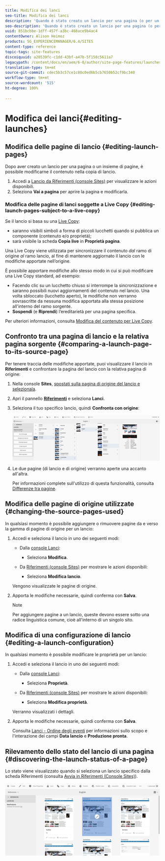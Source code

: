 ```yaml
---
title: Modifica dei lanci
seo-title: Modifica dei lanci
description: 'Quando è stato creato un lancio per una pagina (o per un insieme di pagine), è possibile modificare il contenuto nella copia di lancio della pagina (o delle pagine). '
seo-description: 'Quando è stato creato un lancio per una pagina (o per un insieme di pagine), è possibile modificare il contenuto nella copia di lancio della pagina (o delle pagine). '
uuid: 851bcbbe-1dff-457f-a3bc-468ace9b4ac4
contentOwner: Alison Heimoz
products: SG_EXPERIENCEMANAGER/6.4/SITES
content-type: reference
topic-tags: site-features
discoiquuid: a28539fc-c1dd-43bf-a47b-5f158c5611a7
legacypath: /content/docs/en/aem/6-0/author/site-page-features/launches
translation-type: tm+mt
source-git-commit: cdec5b3c57ce1c80c0ed6b5cb7650b52cf9bc340
workflow-type: tm+mt
source-wordcount: '515'
ht-degree: 100%

---
```



# Modifica dei lanci{#editing-launches}

## Modifica delle pagine di lancio {#editing-launch-pages}

Dopo aver creato un lancio per una pagina o un insieme di pagine, è possibile modificarne il contenuto nella copia di lancio.

1. Accedi a [Lancio da Riferimenti (console Sites)](/help/sites-authoring/launches.md#launches-in-references-sites-console) per visualizzare le azioni disponibili.
1. Seleziona **Vai a pagina** per aprire la pagina e modificarla.

### Modifica delle pagine di lanci soggette a Live Copy {#editing-launch-pages-subject-to-a-live-copy}

Se il lancio si basa su una [Live Copy](/help/sites-administering/msm.md):

* saranno visibili simboli a forma di piccoli lucchetti quando si pubblica un componente (contenuto e/o proprietà);
* sarà visibile la scheda **Copia live** in **Proprietà pagina**.

Una Live Copy viene utilizzata per sincronizzare il contenuto *dal* ramo di origine *al* ramo lancio, al fine di mantenere aggiornato il lancio con le modifiche apportate nell’origine.

È possibile apportare modifiche allo stesso modo in cui si può modificare una Live Copy standard, ad esempio:

* Facendo clic su un lucchetto chiuso si interrompe la sincronizzazione e saranno possibili nuovi aggiornamenti del contenuto nel lancio. Una volta sbloccato (lucchetto aperto), le modifiche non verranno sovrascritte da nessuna modifica apportata alla stessa posizione all&#39;interno del ramo sorgente.
* **Sospendi** (e **Riprendi**) l’ereditarietà per una pagina specifica.

Per ulteriori informazioni, consulta [Modifica del contenuto per Live Copy](/help/sites-administering/msm-livecopy.md#changing-live-copy-content).

## Confronto tra una pagina di lancio e la relativa pagina sorgente  {#comparing-a-launch-page-to-its-source-page}

Per tenere traccia delle modifiche apportate, puoi visualizzare il lancio in **Riferimenti** e confrontare la pagina del lancio con la relativa pagina di origine:

1. Nella console **Sites**, [spostati sulla pagina di origine del lancio e selezionala](/help/sites-authoring/basic-handling.md#viewing-and-selecting-resources).
1. Apri il pannello **[Riferimenti](/help/sites-authoring/basic-handling.md#references)** e seleziona **Lanci**.
1. Seleziona il tuo specifico lancio, quindi **Confronta con origine**:

   ![chlimage_1-96](assets/chlimage_1-96.png)

1. Le due pagine (di lancio e di origine) verranno aperte una accanto all&#39;altra.

   Per informazioni complete sull&#39;utilizzo di questa funzionalità, consulta [Differenze tra pagine](/help/sites-authoring/page-diff.md).

## Modifica delle pagine di origine utilizzate  {#changing-the-source-pages-used}

In qualsiasi momento è possibile aggiungere o rimuovere pagine da e verso la gamma di pagine di origine per un lancio:

1. Accedi e seleziona il lancio in uno dei seguenti modi:

   * Dalla [console Lanci](/help/sites-authoring/launches.md#the-launches-console):

      * Seleziona **Modifica**.
   * Da [Riferimenti (console Sites)](/help/sites-authoring/launches.md#launches-in-references-sites-console) per mostrare le azioni disponibili:

      * Seleziona **Modifica lancio**.

   Vengono visualizzate le pagine di origine.

1. Apporta le modifiche necessarie, quindi conferma con **Salva**.

   >[!NOTE]
   >
   >Per aggiungere pagine a un lancio, queste devono essere sotto una radice linguistica comune, cioè all&#39;interno di un singolo sito.

## Modifica di una configurazione di lancio  {#editing-a-launch-configuration}

In qualsiasi momento è possibile modificare le proprietà per un lancio:

1. Accedi e seleziona il lancio in uno dei seguenti modi:

   * Dalla [console Lanci](/help/sites-authoring/launches.md#the-launches-console):

      * Seleziona **Proprietà**.
   * Da [Riferimenti (console Sites)](/help/sites-authoring/launches.md#launches-in-references-sites-console) per mostrare le azioni disponibili:

      * Seleziona **Modifica proprietà**.

   Verranno visualizzati i dettagli.

1. Apporta le modifiche necessarie, quindi conferma con **Salva**.

   Consulta [Lanci - Ordine degli eventi](/help/sites-authoring/launches.md#launches-the-order-of-events) per informazioni sullo scopo e l&#39;interazione dei campi **Data lancio** e **Produzione pronta**.

## Rilevamento dello stato del lancio di una pagina  {#discovering-the-launch-status-of-a-page}

Lo stato viene visualizzato quando si seleziona un lancio specifico dalla scheda Riferimenti (consulta [Avvia in Riferimenti (Console Sites)](/help/sites-authoring/launches.md#launches-in-references-sites-console)).

![chlimage_1-97](assets/chlimage_1-97.png)

